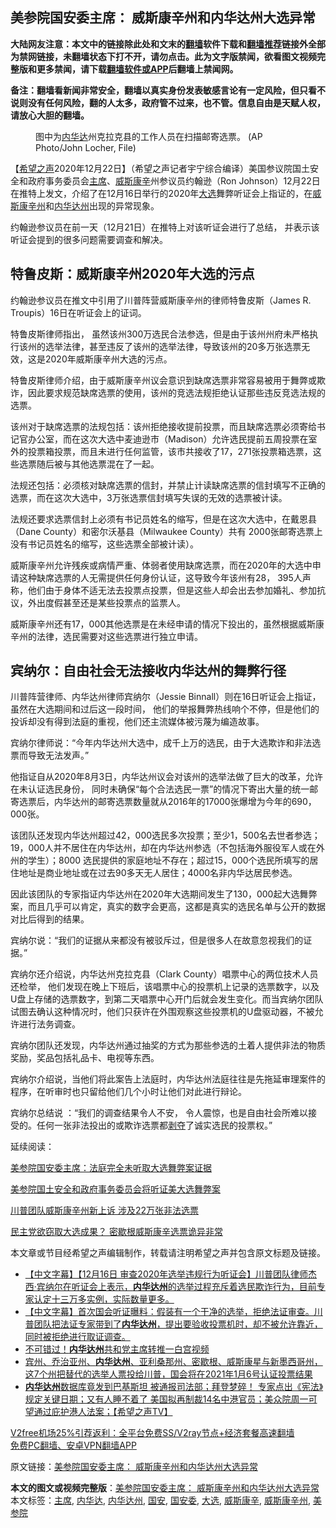  <h2>美参院国安委主席： 威斯康辛州和内华达州大选异常</h2> <p class="notice"><b>大陆网友注意：本文中的链接除此处和文末的<a href="https://github.com/bannedbook/fanqiang" >翻墙</a>软件下载和<a href="https://github.com/killgcd/justmysocks/blob/master/README.md">翻墙推荐</a>链接外全部为禁网链接，未翻墙状态下打不开，请勿点击。此为文字版禁闻，欲看图文视频完整版和更多禁闻，请下载<a href="https://github.com/bannedbook/fanqiang">翻墙软件或APP</a>后翻墙上禁闻网。</p><p>备注：翻墙看新闻非常安全，翻墙以真实身份发表敏感言论有一定风险，但只看不说则没有任何风险，翻的人太多，政府管不过来，也不管。信息自由是天赋人权，请放心大胆的翻墙。</b></p>  <div class="entry"> <figure><figcaption>图中为<a href="https://www.bannedbook.org/bnews/tag/%E5%86%85%E5%8D%8E%E8%BE%BE/" class="st_tag internal_tag" rel="tag" title="标签 内华达 下的日志">内华达</a>州克拉克县的工作人员在扫描邮寄选票。 (AP Photo/John Locher, File)</figcaption></figure> <p>【<span class='wp_keywordlink_affiliate'><a href="https://www.soundofhope.org" title="希望之声" target="_blank">希望之声</a></span>2020年12月22日】（希望之声记者宇宁综合编译）美国参议院国土安全和政府事务委员会<a href="https://www.bannedbook.org/bnews/tag/%E4%B8%BB%E5%B8%AD/" class="st_tag internal_tag" rel="tag" title="标签 主席 下的日志">主席</a>、<a href="https://www.bannedbook.org/bnews/tag/%E5%A8%81%E6%96%AF%E5%BA%B7%E8%BE%9B/" class="st_tag internal_tag" rel="tag" title="标签 威斯康辛 下的日志">威斯康辛</a>州参议员约翰逊（Ron Johnson）12月22日在推特上发文，介绍了在12月16日举行的2020年<a href="https://www.bannedbook.org/bnews/tag/%e5%a4%a7%e9%80%89/" class="st_tag internal_tag" rel="tag" title="标签 大选 下的日志">大选</a>舞弊听证会上指证的，在<a href="https://www.bannedbook.org/bnews/tag/%E5%A8%81%E6%96%AF%E5%BA%B7%E8%BE%9B%E5%B7%9E/" class="st_tag internal_tag" rel="tag" title="标签 威斯康辛州 下的日志">威斯康辛州</a>和<a href="https://www.bannedbook.org/bnews/tag/%E5%86%85%E5%8D%8E%E8%BE%BE%E5%B7%9E/" class="st_tag internal_tag" rel="tag" title="标签 内华达州 下的日志">内华达州</a>出现的异常现象。</p> <p>约翰逊参议员在前一天（12月21日）在推特上对该听证会进行了总结， 并表示该听证会提到的很多问题需要调查和解决。</p> <h2>特鲁皮斯：威斯康辛州2020年大选的污点</h2> <p>约翰逊参议员在推文中引用了川普阵营威斯康辛州的律师特鲁皮斯（James R. Troupis）16日在听证会上的证词。</p> <p>特鲁皮斯律师指出， 虽然该州300万选民合法参选，但是由于该州州府未严格执行该州的选举法律，甚至违反了该州的选举法律，导致该州的20多万张选票无效，这是2020年威斯康辛州大选的污点。</p> <p>特鲁皮斯律师介绍，由于威斯康辛州议会意识到缺席选票非常容易被用于舞弊或欺诈，因此要求规范缺席选票的使用，该州的竞选法规拒绝认证那些违反竞选法规的选票。</p> <p>该州对于缺席选票的法规包括：该州拒绝接收提前投票，而且缺席选票必须寄给书记官办公室，而在这次大选中麦迪逊市（Madison）允许选民提前五周投票在室外的投票箱投票，而且未进行任何监管，该市共接收了17，271张投票箱选票，这些选票随后被与其他选票混在了一起。</p> <p>法规还包括：必须核对缺席选票的信封，并禁止计读缺席选票的信封填写不正确的选票，而在这次大选中，3万张选票信封填写失误的无效的选票被计读。</p>  <p>法规还要求选票信封上必须有书记员姓名的缩写，但是在这次大选中，在戴恩县（Dane County）和密尔沃基县（Milwaukee County）共有 2000张邮寄选票上没有书记员姓名的缩写，这些选票全部被计读）。</p> <p>威斯康辛州允许残疾或病情严重、体弱者使用缺席选票，而在2020年的大选中申请这种缺席选票的人无需提供任何身份认证，这导致今年该州有28， 395人声称，他们由于身体不适无法去投票点投票，但是这些人却会出去参加婚礼、参加抗议，外出度假甚至还是某些投票点的监票人。</p> <p>威斯康辛州还有17，000其他选票是在未经申请的情况下投出的，虽然根据威斯康辛州的法律，选民需要对这些选票进行独立申请。</p> <p></p> <h2>宾纳尔：自由社会无法接收内华达州的舞弊行径</h2> <p>川普阵营律师、内华达州律师宾纳尔（Jessie Binnall）则在16日听证会上指证，虽然在大选期间和过后这一段时间， 他们的举报舞弊热线响个不停，但是他们的投诉却没有得到法庭的重视，他们还主流媒体被污蔑为编造故事。 </p> <p>宾纳尔律师说：“今年内华达州大选中，成千上万的选民，由于大选欺诈和非法选票而导致无法发声。”</p> <p>他指证自从2020年8月3日，内华达州议会对该州的选举法做了巨大的改革，允许在未认证选民身份， 同时未确保“每个合法选民一票”的情况下寄出大量的统一邮寄选票后，内华达州的邮寄选票数量就从2016年的17000张爆增为今年的690，000张。</p>  <p>该团队还发现内华达州超过42，000选民多次投票；至少1，500名去世者参选；19，000人并不居住在内华达州，却在内华达州参选（不包括海外服役军人或在外州的学生）；8000 选民提供的家庭地址不存在；超过15，000个选民所填写的居住地址是商业地址或在过去90多天无人居住；4000名非内华达居民参选。</p> <p>因此该团队的专家指证内华达州在2020年大选期间发生了130，000起大选舞弊案，而且几乎可以肯定，真实的数字会更高，这都是真实的选民名单与公开的数据对比后得到的结果。 </p> <p>宾纳尔说：“我们的证据从来都没有被驳斥过，但是很多人在故意忽视我们的证据。”</p> <p>宾纳尔还介绍说，内华达州克拉克县（Clark County）唱票中心的两位技术人员还检举， 他们发现在晚上下班后，该唱票中心的投票机上记录的选票数字，以及U盘上存储的选票数字，到第二天唱票中心开门后就会发生变化。而当宾纳尔团队试图去确认这种情况时，他们只获许在外围观察这些投票机的U盘驱动器，不被允许进行法务调查。 </p> <p>宾纳尔团队还发现，内华达州通过抽奖的方式为那些参选的土着人提供非法的物质奖励，奖品包括礼品卡、电视等东西。</p> <p>宾纳尔介绍说，当他们将此案告上法庭时，内华达州法庭往往是先拖延审理案件的程序，在听审时也只留给他们几个小时让他们对此进行辩论。 </p> <p>宾纳尔总结说 ：“我们的调查结果令人不安， 令人震惊，也是自由社会所难以接受的。任何一张非法投出的或欺诈选票都<span class='wp_keywordlink'><a href="https://www.bannedbook.org/forum2/topic21.html" title="《剥夺》 黄建民 著" target="_blank">剥夺</a></span>了诚实选民的投票权。”</p>  <p></p> <p>延续阅读：</p> <p><a href="https://www.soundofhope.org/post/455152">美参院国安委主席：法庭完全未听取大选舞弊案证据</a></p> <p><a href="https://www.soundofhope.org/post/454081">美参院国土安全和政府事务委员会将听证美大选舞弊案</a></p> <p><a href="https://www.soundofhope.org/post/902254453">川普团队威斯康辛州新上诉 涉及22万张非法选票</a></p> <p><a href="https://www.soundofhope.org/post/902183746">民主党欲窃取大选成果？ 密歇根威斯康辛选票诡异非常</a>  </p> <p>本文章或节目经希望之声编辑制作，转载请注明希望之声并包含原文标题及链接。</p>  <ul class='op-related-articles' title='相关阅读'> <li><a href='https://www.bannedbook.org/bnews/bannedvideo/20201220/1451454.html' target='_blank'>【中文字幕】【12月16日 审查2020年选举违规行为听证会】川普团队律师杰西‧宾纳尔在听证会上表示，<b>内华达州</b>的选举过程充斥着选民欺诈行为，目前专家认定十三万多实例，实际数量更多。</a></li> <li><a href='https://www.bannedbook.org/bnews/bannedvideo/20201220/1451413.html' target='_blank'>【中文字幕】首次国会听证曝料：假装有一个干净的选举，拒绝法证审查。川普团队把法证专家带到了<b>内华达州</b>，提出要验收投票机时，却不被允许靠近，同时被拒绝进行取证调查。</a></li> <li><a href='https://www.bannedbook.org/bnews/cnnews/20201217/1449597.html' target='_blank'>不可错过！<b>内华达州</b>共和党主席转推一白宫视频</a></li> <li><a href='https://www.bannedbook.org/bnews/bannedvideo/20201215/1448256.html' target='_blank'>宾州、乔治亚州、<b>内华达州</b>、亚利桑那州、密歇根、威斯康星与新墨西哥州，这7个州把替代的选举人票投给川普，国会将在2021年1月6号认证投票结果</a></li> <li><a href='https://www.bannedbook.org/bnews/cbnews/20201208/1443766.html' target='_blank'><b>内华达州</b>数据库竟发到巴基斯坦  被通报司法部；拜登梦碎！ 专家点出《宪法》规定关键日期；又有人睡不着了  美国拟再制裁14名中港官员；美众院周一可望通过庇护港人法案；【希望之声TV】</a></li> </ul> <p class="texttj"> <a href="https://github.com/bannedbook/fanqiang/wiki/V2ray%E6%9C%BA%E5%9C%BA" target="_blank">V2free机场25%引荐返利：全平台免费SS/V2ray节点+经济套餐高速翻墙</a><br/> <a href="https://github.com/bannedbook/fanqiang/wiki/%E7%A6%81%E9%97%BB%E7%BD%91%E5%AE%89%E5%8D%93%E7%BF%BB%E5%A2%99%E6%96%B0%E9%97%BBAPP" target="_blank">免费PC翻墙、安卓VPN翻墙APP</a></p><p>原文链接：<a class="src_link"  href="https://www.soundofhope.org/post/456265" target="_blank">美参院国安委主席： 威斯康辛州和内华达州大选异常</a></p><a name='sharetosocial'></a>       <div><b>本文的图文或视频完整版</b>：<a href='https://www.bannedbook.org/bnews/comments/20201223/1453305.html'>美参院国安委主席： 威斯康辛州和内华达州大选异常</a></div>  </div><!--END ENTRY--> <div class="postfooter"> <div>本文标签：<a href="https://www.bannedbook.org/bnews/tag/%E4%B8%BB%E5%B8%AD/" rel="tag">主席</a>, <a href="https://www.bannedbook.org/bnews/tag/%E5%86%85%E5%8D%8E%E8%BE%BE/" rel="tag">内华达</a>, <a href="https://www.bannedbook.org/bnews/tag/%E5%86%85%E5%8D%8E%E8%BE%BE%E5%B7%9E/" rel="tag">内华达州</a>, <a href="https://www.bannedbook.org/bnews/tag/%E5%9B%BD%E5%AE%89/" rel="tag">国安</a>, <a href="https://www.bannedbook.org/bnews/tag/%e5%9b%bd%e5%ae%89%e5%a7%94/" rel="tag">国安委</a>, <a href="https://www.bannedbook.org/bnews/tag/%e5%a4%a7%e9%80%89/" rel="tag">大选</a>, <a href="https://www.bannedbook.org/bnews/tag/%E5%A8%81%E6%96%AF%E5%BA%B7%E8%BE%9B/" rel="tag">威斯康辛</a>, <a href="https://www.bannedbook.org/bnews/tag/%E5%A8%81%E6%96%AF%E5%BA%B7%E8%BE%9B%E5%B7%9E/" rel="tag">威斯康辛州</a>, <a href="https://www.bannedbook.org/bnews/tag/%E7%BE%8E%E5%8F%82%E9%99%A2/" rel="tag">美参院</a></div>  </div><!--END POSTFOOTER--> 